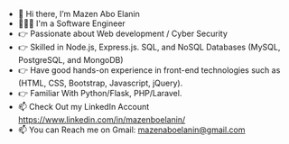 - 👋 Hi there, I’m Mazen Abo Elanin 
- 🧑🏻‍💻 I'm a Software Engineer 
- 👉 Passionate about Web development / Cyber Security
- 👉 Skilled in Node.js, Express.js. SQL, and NoSQL Databases (MySQL, PostgreSQL, and MongoDB)
- 👉  Have good hands-on experience in front-end technologies such as (HTML, CSS, Bootstrap, Javascript, jQuery). 
- 👉 Familiar With Python/Flask, PHP/Laravel.
- 📫 Check Out my LinkedIn Account https://www.linkedin.com/in/mazenboelanin/
- 📫 You can Reach me on Gmail: mazenaboelanin@gmail.com
